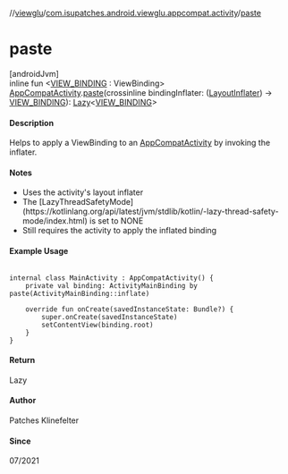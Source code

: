 //[viewglu](../../index.md)/[com.isupatches.android.viewglu.appcompat.activity](index.md)/[paste](paste.md)

# paste

[androidJvm]\
inline fun <[VIEW_BINDING](paste.md) : ViewBinding> [AppCompatActivity](https://developer.android.com/reference/kotlin/androidx/appcompat/app/AppCompatActivity.html).[paste](paste.md)(crossinline bindingInflater: ([LayoutInflater](https://developer.android.com/reference/kotlin/android/view/LayoutInflater.html)) -> [VIEW_BINDING](paste.md)): [Lazy](https://kotlinlang.org/api/latest/jvm/stdlib/kotlin/-lazy/index.html)<[VIEW_BINDING](paste.md)>

####  Description

Helps to apply a ViewBinding to an [AppCompatActivity](https://developer.android.com/reference/kotlin/androidx/appcompat/app/AppCompatActivity.html) by invoking the inflater.

####  Notes

<ul><li>Uses the activity's layout inflater</li><li>The [LazyThreadSafetyMode](https://kotlinlang.org/api/latest/jvm/stdlib/kotlin/-lazy-thread-safety-mode/index.html) is set to NONE</li><li>Still requires the activity to apply the inflated binding</li></ul>

####  Example Usage

<pre><code>
internal class MainActivity : AppCompatActivity() {
    private val binding: ActivityMainBinding by paste(ActivityMainBinding::inflate)

    override fun onCreate(savedInstanceState: Bundle?) {
        super.onCreate(savedInstanceState)
        setContentView(binding.root)
    }
}
</code></pre>

#### Return

Lazy<ViewBinding>

#### Author

Patches Klinefelter

#### Since

07/2021

